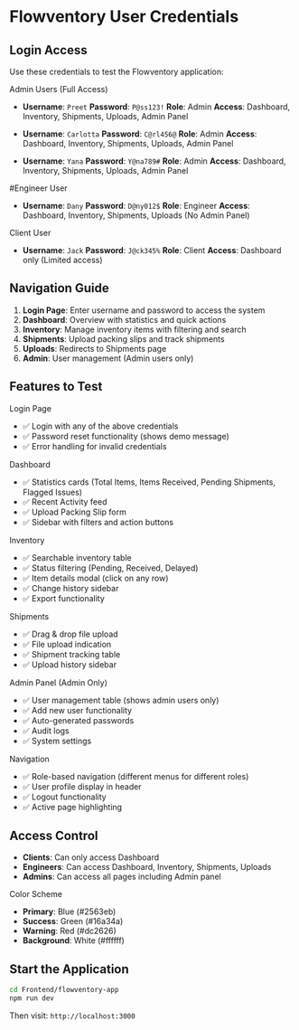 # Flowventory User Credentials

## Login Access

Use these credentials to test the Flowventory application:

Admin Users (Full Access)
- **Username**: `Preet`
  **Password**: `P@ss123!`
  **Role**: Admin
  **Access**: Dashboard, Inventory, Shipments, Uploads, Admin Panel

- **Username**: `Carlotta`
  **Password**: `C@rl456@`
  **Role**: Admin
  **Access**: Dashboard, Inventory, Shipments, Uploads, Admin Panel

- **Username**: `Yana`
  **Password**: `Y@na789#`
  **Role**: Admin
  **Access**: Dashboard, Inventory, Shipments, Uploads, Admin Panel

#Engineer User
- **Username**: `Dany`
  **Password**: `D@ny012$`
  **Role**: Engineer
  **Access**: Dashboard, Inventory, Shipments, Uploads (No Admin Panel)

Client User
- **Username**: `Jack`
  **Password**: `J@ck345%`
  **Role**: Client
  **Access**: Dashboard only (Limited access)

## Navigation Guide

1. **Login Page**: Enter username and password to access the system
2. **Dashboard**: Overview with statistics and quick actions
3. **Inventory**: Manage inventory items with filtering and search
4. **Shipments**: Upload packing slips and track shipments
5. **Uploads**: Redirects to Shipments page
6. **Admin**: User management (Admin users only)

## Features to Test

Login Page
- ✅ Login with any of the above credentials
- ✅ Password reset functionality (shows demo message)
- ✅ Error handling for invalid credentials

Dashboard
- ✅ Statistics cards (Total Items, Items Received, Pending Shipments, Flagged Issues)
- ✅ Recent Activity feed
- ✅ Upload Packing Slip form
- ✅ Sidebar with filters and action buttons

Inventory
- ✅ Searchable inventory table
- ✅ Status filtering (Pending, Received, Delayed)
- ✅ Item details modal (click on any row)
- ✅ Change history sidebar
- ✅ Export functionality

Shipments
- ✅ Drag & drop file upload
- ✅ File upload indication
- ✅ Shipment tracking table
- ✅ Upload history sidebar

Admin Panel (Admin Only)
- ✅ User management table (shows admin users only)
- ✅ Add new user functionality
- ✅ Auto-generated passwords
- ✅ Audit logs
- ✅ System settings

Navigation
- ✅ Role-based navigation (different menus for different roles)
- ✅ User profile display in header
- ✅ Logout functionality
- ✅ Active page highlighting

## Access Control

- **Clients**: Can only access Dashboard
- **Engineers**: Can access Dashboard, Inventory, Shipments, Uploads
- **Admins**: Can access all pages including Admin panel

Color Scheme
- **Primary**: Blue (#2563eb)
- **Success**: Green (#16a34a)
- **Warning**: Red (#dc2626)
- **Background**: White (#ffffff)

## Start the Application

```bash
cd Frontend/flowventory-app
npm run dev
```

Then visit: `http://localhost:3000`